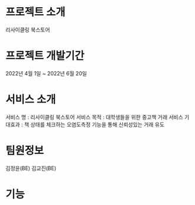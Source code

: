 # 프로젝트 소개 
리사이클링 북스토어

# 프로젝트 개발기간 
2022년 4월 1일 ~ 2022년 6월 20일

# 서비스 소개 
서비스 명 : 리사이클링 북스토어
서비스 목적 : 대학생들을 위한 중고책 거래 서비스
기대효과 : 책 상태를 체크하는 오염도측정 기능을 통해 신뢰성있는 거래 유도

# 팀원정보
김정윤(BE)
김교진(BE)

# 기능 
